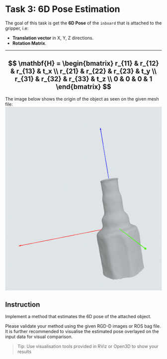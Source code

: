 # Task 3: 6D Pose Estimation

The goal of this task is get the **6D Pose** of the `inboard` that is attached to the gripper, i.e:
- **Translation vector** in X, Y, Z directions.
- **Rotation Matrix**.

---
$$
\mathbf{H} = \begin{bmatrix}
r_{11} & r_{12} & r_{13} & t_x \\
r_{21} & r_{22} & r_{23} & t_y \\
r_{31} & r_{32} & r_{33} & t_z \\
0 & 0 & 0 & 1
\end{bmatrix}
$$
---

The image below shows the origin of the object as seen on the given mesh file:
![Pose 6D](imgs/inboard_1.png)

Instruction
---
Implement a method that estimates the 6D pose of the attached object.

Please validate your method using the given RGD-D images or ROS bag file. It is further recommended to visualise the estimated pose overlayed on the input data for visual comparison.

> Tip: Use visualisation tools provided in RViz or Open3D to show your results 
